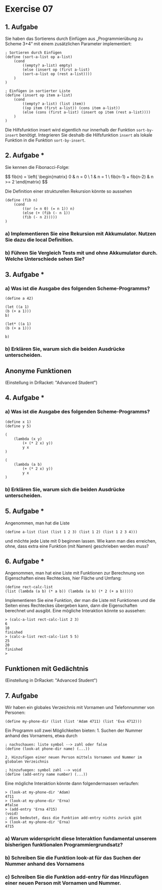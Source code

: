 # Exercise 07

## 1. Aufgabe
Sie haben das Sortierens durch Einfügen aus „Programmierübung zu Scheme 3+4“ mit einem zusätzlichen Parameter implementiert:

```racket
; Sortieren durch Einfügen
(define (sort-a-list op a-list)
	(cond
		((empty? a-list) empty)
		(else (insert op (first a-list)
		(sort-a-list op (rest a-list))))
	)
)

; Einfügen in sortierter Liste
(define (insert op item a-list)
	(cond
		((empty? a-list) (list item))
		((op item (first a-list)) (cons item a-list))
		(else (cons (first a-list) (insert op item (rest a-list))))
	)
)
```

Die Hilfsfunktion insert wird eigentlich nur innerhalb der Funktion `sort-by-insert` benötigt. Integrieren Sie deshalb die Hilfsfunktion `insert` als lokale Funktion in die Funktion `sort-by-insert`.

## 2. Aufgabe *
Sie kennen die Fibonacci-Folge:

$$ fib(n) = \left{
	\begin{matrix}
	0 & n = 0 \\
	1 & n = 1 \\
	fib(n-1) + fib(n-2) & n >= 2
	\end{matrix}
$$

Die Definition einer strukturellen Rekursion könnte so aussehen

```racket
(define (fib n)
	(cond
		((or (= n 0) (= n 1)) n)
		(else (+ (fib (- n 1))
		(fib (- n 2)))))
)
```

### a) Implementieren Sie eine Rekursion mit Akkumulator. Nutzen Sie dazu die local Definition.

### b) Führen Sie Vergleich Tests mit und ohne Akkumulator durch. Welche Unterschiede sehen Sie?

## 3. Aufgabe *

### a) Was ist die Ausgabe des folgenden Scheme-Programms?
```racket
(define a 42)

(let ((a 1)
(b (+ a 1)))
b)

(let* ((a 1)
(b (+ a 1)))

b)
```

### b) Erklären Sie, warum sich die beiden Ausdrücke unterscheiden.

## Anonyme Funktionen
(Einstellung in DrRacket: "Advanced Student")

## 4. Aufgabe *

### a) Was ist die Ausgabe des folgenden Scheme-Programms?
```racket
(define x 1)
(define y 5)

(
	(lambda (x y)
		(+ (* 2 x) y))
		y x
)

(
	(lambda (a b)
		(+ (* 2 x) y))
		y x
)
```

### b) Erklären Sie, warum sich die beiden Ausdrücke unterscheiden.

## 5. Aufgabe *
Angenommen, man hat die Liste
```racket
(define a-list (list (list 1 2 3) (list 1 2) (list 1 2 3 4)))
```
und möchte jede Liste mit 0 beginnen lassen. Wie kann man dies erreichen, ohne, dass extra eine Funktion (mit Namen) geschrieben werden muss?

## 6. Aufgabe *
Angenommen, man hat eine Liste mit Funktionen zur Berechnung von Eigenschaften eines Rechteckes, hier Fläche und Umfang:

```racket
(define rect-calc-list
(list (lambda (a b) (* a b)) (lambda (a b) (* 2 (+ a b)))))
```

Implementieren Sie eine Funktion, der man die Liste mit Funktionen und die Seiten eines Rechteckes übergeben kann, dann die Eigenschaften berechnet und ausgibt.
Eine mögliche Interaktion könnte so aussehen:

```racket
> (calc-a-list rect-calc-list 2 3)
6
10
finished
> (calc-a-list rect-calc-list 5 5)
25
20
finished
>
```

## Funktionen mit Gedächtnis
(Einstellung in DrRacket: "Advanced Student")

## 7. Aufgabe
Wir haben ein globales Verzeichnis mit Vornamen und Telefonnummer von Personen:
```racket
(define my-phone-dir (list (list 'Adam 4711) (list 'Eva 4712)))
```

Ein Programm soll zwei Möglichkeiten bieten:
	1. Suchen der Nummer anhand des Vornamens, etwa durch
```racket
; nachschauen: liste symbol --> zahl oder false
(define (look-at phone-dir name) (...))
```
	
	2. Hinzufügen einer neuen Person mittels Vornamen und Nummer im globalen Verzeichnis
```racket
; hinzufuegen: symbol zahl --> void
(define (add-entry name number) (...))
```

Eine mögliche Interaktion könnte dann folgendermassen verlaufen:

```racket
> (look-at my-phone-dir 'Adam)
4711
> (look-at my-phone-dir 'Erna)
#false
> (add-entry 'Erna 4715)
(void)
; dies bedeutet, dass die Funktion add-entry nichts zurück gibt
> (look-at my-phone-dir 'Erna)
4715
```

### a) Warum widerspricht diese Interaktion fundamental unserem bisherigen funktionalen Programmiergrundsatz?

### b) Schreiben Sie die Funktion look-at für das Suchen der Nummer anhand des Vornamens

### c) Schreiben Sie die Funktion add-entry für das Hinzufügen einer neuen Person mit Vornamen und Nummer.
